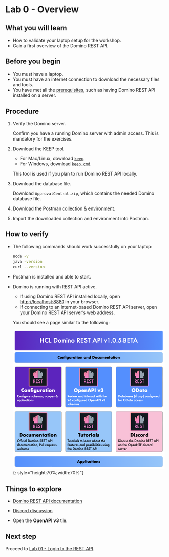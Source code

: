 # Lab 0 - Overview

## What you will learn

- How to validate your laptop setup for the workshop.
- Gain a first overview of the Domino REST API.

## Before you begin

- You must have a laptop.
- You must have an internet connection to download the necessary files and tools.
- You have met all the [prerequisites](index.md#prerequisites), such as having Domino REST API installed on a server.

## Procedure

1. Verify the Domino server.

    Confirm you have a running Domino server with admin access. This is mandatory for the exercises.

2. Download the KEEP tool.
    - For Mac/Linux, download [`keep`](../downloads/keep).
    - For Windows, download [`keep.cmd`](../downloads/keep.cmd).
  
    This tool is used if you plan to run Domino REST API locally.

3. Download the database file.

    Download `ApprovalCentral.zip`, which contains the needed Domino database file.

4. Download the Postman [collection](../downloads/dachnug2023.postman_collection.json) & [environment](../downloads/dachnug2023.postman_environment.json).

5. Import the downloaded collection and environment into Postman.

## How to verify

- The following commands should work successfully on your laptop:

    ```bash
    node -v
    java -version
    curl --version
    ```

- Postman is installed and able to start.

- Domino is running with REST API active.

    - If using Domino REST API installed locally, open [http://localhost:8880](http://localhost:8880) in your browser.
    - If connecting to an internet-based Domino REST API server, open your Domino REST API server’s web address.

    You should see a page similar to the following:

    ![Landing page](img/landingPage.png){: style="height:70%;width:70%"}

## Things to explore

- [Domino REST API documentation](https://opensource.hcltechsw.com/Domino-rest-api/index.html)

- [Discord discussion](https://discord.com/invite/jmRHpDRnH4)

- Open the **OpenAPI v3** tile.

## Next step

Proceed to [Lab 01 - Login to the REST API](lab-01.md).

<!--
## Duration 20 min

## What you will learn

- Validate your laptop setup
- Get a first overview of the REST API (presentation by instructor)

## Prerequisites

- Laptop
- Internet connection to download site
- Workshop prerequisites

## Steps (not all are needed)

- Verify that you have a running Domino server with admin access (mandatory).

- Download [`keep`](../downloads/keep) (Mac/Linux) or [`keep.cmd`](../downloads/keep.cmd) (Windows). (This will be used if you're running KEEP locally.)

- Download [ApprovalCentral.zip](../downloads/ApprovalCentral.zip). You need to have an .nsf file to use in the walkthrough.

- Download POSTMAN [collection](../downloads/dachnug2023.postman_collection.json) & POSTMAN [environment](../downloads/dachnug2023.postman_environment.json).
- Import into POSTMAN: environment & collection

## How to check

Commands that should work

```bash
node -v
java -version
curl --version
```

- Postman installed (can start)

- Domino running with REST API active: open [localhost:8880](http://localhost:8880)(if you're using KEEP installed locally) or **web** (your KEEP server if you're connecting to internet) and see:

![Landing page](img/landingPage.png)

## Things to explore

- [Domino REST API documentation](https://opensource.hcltechsw.com/Domino-rest-api/index.html)

- [Discord discussion](https://discord.com/invite/jmRHpDRnH4)

- Open the **OpenAPI v3** tile (a.k.a. Swagger)
-->
